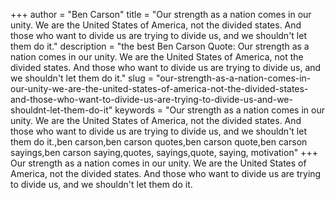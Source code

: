 +++
author = "Ben Carson"
title = "Our strength as a nation comes in our unity. We are the United States of America, not the divided states. And those who want to divide us are trying to divide us, and we shouldn't let them do it."
description = "the best Ben Carson Quote: Our strength as a nation comes in our unity. We are the United States of America, not the divided states. And those who want to divide us are trying to divide us, and we shouldn't let them do it."
slug = "our-strength-as-a-nation-comes-in-our-unity-we-are-the-united-states-of-america-not-the-divided-states-and-those-who-want-to-divide-us-are-trying-to-divide-us-and-we-shouldnt-let-them-do-it"
keywords = "Our strength as a nation comes in our unity. We are the United States of America, not the divided states. And those who want to divide us are trying to divide us, and we shouldn't let them do it.,ben carson,ben carson quotes,ben carson quote,ben carson sayings,ben carson saying,quotes, sayings,quote, saying, motivation"
+++
Our strength as a nation comes in our unity. We are the United States of America, not the divided states. And those who want to divide us are trying to divide us, and we shouldn't let them do it.
